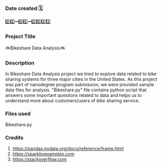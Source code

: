 ### Date created 🗓
2️⃣2️⃣➖0️⃣5️⃣➖2️⃣0️⃣2️⃣3️⃣

### Project Title
🚲Bikeshare Data Analysis🚲

### Description
In Bikeshare Data Analysis project we tried to explore data related to bike sharing systems for three major cities in the United States. As this project was part of nanodegree program submission, we were provided sample data files for analysis.
"Bikeshare.py" file contains python script that answers some important questions related to data and helps us to understand more about customers/users of bike sharing service.

### Files used
Bikeshare.py

### Credits
1. https://pandas.pydata.org/docs/reference/frame.html
2. https://sparkbyexamples.com
3. https://stackoverflow.com
